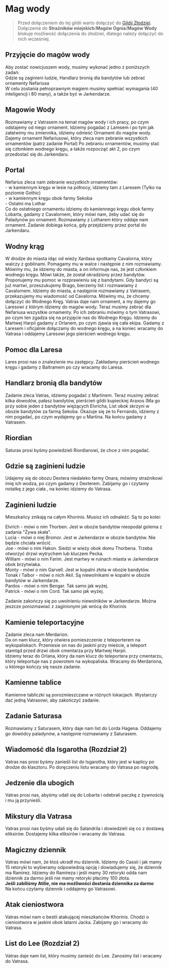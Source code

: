 # Mag wody

> Przed dołączeniem do tej gildii warto dołączyć do [Gildii Złodziei](sekcje/gildie_poboczne/gildia_zlodziei.md).  
> Dołączenie do **Strażników miejskich**/**Magów Ognia**/**Magów Wody** blokuje możliwość dołączenia do złodziei, dlatego należy dołączyć do nich wcześniej.

## Przyjęcie do magów wody

Aby zostać nowicjuszem wody, musimy wykonać jedno z poniższych zadań:  
Gdzie są zaginieni ludzie, Handlarz bronią dla bandytów lub zebrać ornamenty Nefariusa  
W celu zostania pełnoprawnym magiem musimy spełniać wymagania (40 inteligencji i 80 many), a także być w Jarkendarze.

## Magowie Wody

Rozmawiamy z Vatrasem na temat magów wody i ich pracy, po czym odstajemy od niego ornament. Idziemy pogadać z Laresem i po tym jak załatwimy mu zmiennika, idziemy odnieść Ornament do magów wody. Dajemy ornament Nefariusowi, który zleca nam zebranie wszystkich ornamentów (patrz zadanie Portal) Po zebraniu ornamentów, musimy stać się członkiem wodnego kręgu, a także rozpocząć akt 2, po czym przedostać się do Jarkendaru.

## Portal

Nefarius zleca nam zebranie wszystkich ornamentów:  
\- w kamiennym kręgu w lesie na północy, idziemy tam z Laresem (Tylko na poziomie Gothic)  
\- w kamiennym kręgu obok farmy Sekoba  
\- Ostatni ma Lothar  
Co do ostatniego ornamentu idziemy do kamiennego kręgu obok farmy Lobarta, gadamy z Cavalornem, który mówi nam, żeby udać się do Paladynów po ornament. Rozmawiamy z Lotharem który oddaje nam ornament. Zadanie dobiega końca, gdy przejdziemy przez portal do Jarkendaru.

## Wodny krąg

W drodze do miasta idąc od wieży Xardasa spotkamy Cavalorna, który walczy z goblinami. Pomagamy mu w walce i następnie z nim rozmawiamy. Mówimy mu, że idziemy do miasta, a on informuje nas, że jest członkiem wodnego kręgu. Mówi także, że został okradziony przez bandytów. Proponujemy mu pomoc w rozprawieniu się z bandytami. Gdy bandyci są już martwi, przeszukujemy Brago, bierzemy list i rozmawiamy z Cavalornem. Idziemy do miasta, a następnie rozmawiamy z Vatrasem, przekazujemy mu wiadomość od Cavalorna. Mówimy mu, że chcemy dołączyć do Wodnego Kręg. Vatras daje nam ornament, a my dajemy go Laresowi z którym idziemy do magów wody. Teraz musimy zebrać dla Nefariusa wszystkie ornamenty. Po ich zebraniu mówimy o tym Vatrasowi, po czym ten zgadza się na przyjęcie nas do Wodnego Kręgu. Idziemy do Martwej Harpii gadamy z Orlanem, po czym zjawia się cała ekipa. Gadamy z Laresem i oficjalnie dołączamy do wodnego kręgu, a na koniec wracamy do Vatrasa i oddajemy Laresowi jego pierścień wodnego kręgu.

## Pomoc dla Laresa

Lares prosi nas o znalezienie mu zastępcy. Zakładamy pierścień wodnego kręgu i gadamy z Baltramem po czy wracamy do Laresa.

## Handlarz bronią dla bandytów

Zadanie zleca Vatras, idziemy pogadać z Martinem. Teraz musimy zebrać kilka dowodów, pałasz bandytów, pierścień gildii kupieckiej Araxos (Ma go przy sobie jeden z bandytów więżących Elvricha, List obok skrzyni w obozie bandytów za farmą Sekoba. Okazuje się ze to Fernando, idziemy z nim pogadać, po czym wydajemy go u Martina. Na końcu gadamy z Vatrasem.

## Riordian

Saturas prosi byśmy powiedzieli Riordianowi, że chce z nim pogadać.

## Gdzie są zaginieni ludzie

Udajemy się do obozu Dextera niedaleko farmy Onara, mówimy strażnikowi imię ich wodza, po czym gadamy z Dexterem. Zabijamy go i czytamy notatkę z jego ciała , na koniec idziemy do Vatrasa.

## Zaginieni ludzie

Mieszkańcy znikają na całym Khorinis. Musisz ich odnaleźć. Są to po kolei:

Elvrich - mówi o nim Thorben. Jest w obozie bandytów nieopodal golema z zadania "Żywa skała".  
Lucia - mówi o niej Bromor. Jest w Jarkendarze w obozie bandytów. Nie będzie chciała wrócić.  
Joe - mówi o nim Hakon. Siedzi w wieży obok domu Thorbena. Trzeba otworzyć drzwi wytrychem lub kluczem Pecka.  
William - mówi o nim Farim. Jest martwy w ruinach miasta w Jarkendarze obok brzytwiaka.  
Monty - mówi o nim Garvell. Jest w kopalni złota w obozie bandytów.  
Tonak i Talbor - mówi o nich Akil. Są niewolnikami w kopalni w obozie bandytów w Jarkendarze.  
Pardos - mówi o nim Bengar. Tak samo jak wyżej.  
Patrick - mówi o nim Cord. Tak samo jak wyżej.

Zadanie zakończy się po uwolnieniu niewolników w Jarkendarze. Można jeszcze porozmawiać z zaginionymi jak wrócą do Khorinis

## Kamienie teleportacyjne

Zadanie zleca nam Merdarion.  
Da on nam klucz, który otwiera pomieszczenie z teleporterem na wykopaliskach. Przeniesie on nas do jaskini przy mieście, a teleport stamtąd przed drzwi obok cmentarza przy Martwej Harpii.  
Idziemy teraz do Orlana, który da nam klucz do teleportera przy cmentarzu, który teleportuje nas z powrotem na wykopaliska. Wracamy do Merdariona, u którego kończy się nasze zadanie.

## Kamienne tablice

Kamienne tabliczki są porozmieszczane w różnych lokacjach. Wystarczy dać jedną Vatrasowi, aby zakończyć zadanie.

## Zadanie Saturasa

Rozmawiamy z Saturasem, który daje nam list do Lorda Hagena. Oddajemy go dowódcy paladynów, a następnie rozmawiamy z Saturasem.

## Wiadomość dla Isgarotha (Rozdział 2)

Vatras nas prosi byśmy zanieśli list do Isgarotha, który jest w kaplicy po drodze do klasztoru. Po doręczeniu listu wracamy do Vatrasa po nagrodę.

## Jedzenie dla ubogich

Vatras prosi nas, abyśmy udali się do Lobarta i odebrali paczkę z żywnością i mu ją przynieśli.

## Mikstury dla Vatrasa

Vatras prosi nas byśmy udali się do Salandrila i dowiedzieli się co z dostawą eliksirów. Dostajemy kilka eliksirów i wracamy do Vatrasa.

## Magiczny dziennik

Vatras mówi nam, że ktoś ukradł mu dziennik. Idziemy do Cassii i jak mamy 15 retoryki to wybieramy odpowiednią opcję i dowiadujemy się, że dziennik ma Ramirez. Idziemy do Ramireza i jeśli mamy 30 retoryki odda nam dziennik za darmo jeśli nie mamy retoryki płacimy 100 złota.  
**Jeśli zabiliśmy Atilie, nie ma możliwości dostania dziennika za darmo**  
Na końcu czytamy dziennik i oddajemy go Vatrasowi.

## Atak cieniostwora

Vatras mówi nam o bestii atakującej mieszkańców Khorinis. Chodzi o cieniostwora w jaskini obok latarni Jacka. Zabijamy go i wracamy do Vatrasa.

## List do Lee (Rozdział 2)

Vatras daje nam list, który musimy zanieść do Lee. Zanosimy list i wracamy do Vatrasa.
